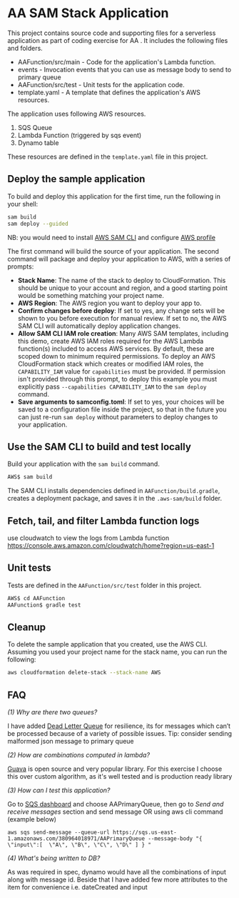 # AA SAM Stack Application

This project contains source code and supporting files for a serverless application as part of coding exercise for AA . It includes the following files and folders.

- AAFunction/src/main - Code for the application's Lambda function.
- events - Invocation events that you can use as message body to send to primary queue
- AAFunction/src/test - Unit tests for the application code. 
- template.yaml - A template that defines the application's AWS resources.

The application uses following AWS resources.
 1.	SQS Queue 
 2.	Lambda Function (triggered by sqs event)
 3.	Dynamo table

These resources are defined in the `template.yaml` file in this project. 


## Deploy the sample application

To build and deploy this application for the first time, run the following in your shell:

```bash
sam build
sam deploy --guided
```
NB: you would need to install [AWS SAM CLI](https://docs.aws.amazon.com/serverless-application-model/latest/developerguide/serverless-sam-cli-install.html) and configure [AWS profile](https://docs.aws.amazon.com/cli/latest/userguide/cli-configure-profiles.html)

The first command will build the source of your application. The second command will package and deploy your application to AWS, with a series of prompts:

* **Stack Name**: The name of the stack to deploy to CloudFormation. This should be unique to your account and region, and a good starting point would be something matching your project name.
* **AWS Region**: The AWS region you want to deploy your app to.
* **Confirm changes before deploy**: If set to yes, any change sets will be shown to you before execution for manual review. If set to no, the AWS SAM CLI will automatically deploy application changes.
* **Allow SAM CLI IAM role creation**: Many AWS SAM templates, including this demo, create AWS IAM roles required for the AWS Lambda function(s) included to access AWS services. By default, these are scoped down to minimum required permissions. To deploy an AWS CloudFormation stack which creates or modified IAM roles, the `CAPABILITY_IAM` value for `capabilities` must be provided. If permission isn't provided through this prompt, to deploy this example you must explicitly pass `--capabilities CAPABILITY_IAM` to the `sam deploy` command.
* **Save arguments to samconfig.toml**: If set to yes, your choices will be saved to a configuration file inside the project, so that in the future you can just re-run `sam deploy` without parameters to deploy changes to your application.


## Use the SAM CLI to build and test locally

Build your application with the `sam build` command.

```bash
AWS$ sam build
```

The SAM CLI installs dependencies defined in `AAFunction/build.gradle`, creates a deployment package, and saves it in the `.aws-sam/build` folder.

## Fetch, tail, and filter Lambda function logs
use cloudwatch to view the logs from Lambda function
https://console.aws.amazon.com/cloudwatch/home?region=us-east-1

## Unit tests

Tests are defined in the `AAFunction/src/test` folder in this project.

```bash
AWS$ cd AAFunction
AAFunction$ gradle test
```

## Cleanup

To delete the sample application that you created, use the AWS CLI. Assuming you used your project name for the stack name, you can run the following:

```bash
aws cloudformation delete-stack --stack-name AWS
```

## FAQ

_(1) Why are there two queues?_

I have added [Dead Letter Queue](https://docs.aws.amazon.com/AWSSimpleQueueService/latest/SQSDeveloperGuide/sqs-dead-letter-queues.html) for resilience, its for messages which can’t be processed because of a variety of possible issues. 
Tip: consider sending malformed json message to primary queue

_(2)  How are combinations computed in lambda?_

[Guava](https://guava.dev/releases/22.0/api/docs/com/google/common/collect/Sets.html#powerSet-java.util.Set-) is open source and very popular library. For this exercise I choose this over custom algorithm, as it's well tested and is production ready library 

_(3) How can I test this application?_

Go to [SQS dashboard](https://console.aws.amazon.com/sqs/v2/home?region=us-east-1#/queues) and choose AAPrimaryQueue, then go to _Send and receive messages_ section and send message
OR using aws cli command (example below) 

`aws sqs send-message --queue-url https://sqs.us-east-1.amazonaws.com/380964018971/AAPrimaryQueue --message-body "{ 
   \"input\":[ 
      \"A\",
      \"B\",
      \"C\",
      \"D\"
   ]
}
"
`

_(4) What's being written to DB?_

As was required in spec, dynamo would have all the combinations of input along with message id. Beside that I have added few more attributes to the item for convenience i.e. dateCreated and input